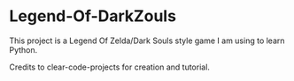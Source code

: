 # Legend-Of-DarkZouls
This project is a Legend Of Zelda/Dark Souls style game I am using to learn Python.

Credits to clear-code-projects for creation and tutorial. 
